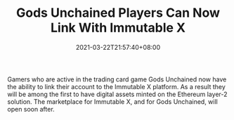 ﻿---
title: "Gods Unchained Players Can Now Link With Immutable X"
date: 2021-03-22T21:57:40+08:00
lastmod: 2021-03-22T16:45:40+08:00
draft: false
authors: ["Harley"]
description: "Gamers who are active in the trading card game Gods Unchained now have the ability to link their account to the Immutable X platform. As a result they will be among the first to have digital assets minted on the Ethereum layer-2 solution. The marketplace for Immutable X, and for Gods Unchained, will open soon after."
featuredImage: "gods-unchained-players-can-now-link-with-immutable-x.png"
tags: ["Strategy Games","Play to Earn"]
categories: ["news"]
news: ["Strategy Games"]
weight: 
lightgallery: true
pinned: false
recommend: false
recommend1: false
---

Gamers who are active in the trading card game Gods Unchained now have the ability to link their account to the Immutable X platform. As a result they will be among the first to have digital assets minted on the Ethereum layer-2 solution. The marketplace for Immutable X, and for Gods Unchained, will open soon after.

<!--more-->


